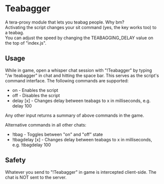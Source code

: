 # Teabagger  
A tera-proxy module that lets you teabag people. Why bm?  
Activating the script changes your sit command (yes, the key works too) to a teabag.  
You can adjust the speed by changing the TEABAGGING_DELAY value on the top of "index.js".  
  
## Usage  
While in game, open a whisper chat session with "!Teabagger" by typing "/w !teabagger" in chat and hitting the space bar.
This serves as the script's command interface. 
The following commands are supported:  
  
* on - Enables the script  
* off - Disables the script  
* delay [x] - Changes delay between teabags to x in milliseconds, e.g. delay 100  
  
Any other input returns a summary of above commands in the game.  
  
Alternative commands in all other chats:  
* !tbag - Toggles between "on" and "off" state  
* !tbagdelay [x] - Changes delay between teabags to x in milliseconds, e.g. !tbagdelay 100  
  
## Safety
Whatever you send to "!Teabagger" in game is intercepted client-side. The chat is NOT sent to the server.